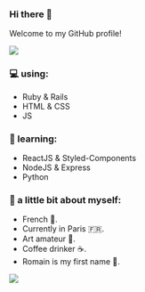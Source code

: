 ### Hi there 👋

<!--
**Ngopimas/Ngopimas** is a ✨ _special_ ✨ repository because its `README.md` (this file) appears on your GitHub profile.
Here are some ideas to get you started:

- 🔭 I’m currently working on ...
- 🌱 I’m currently learning ...
- 👯 I’m looking to collaborate on ...
- 🤔 I’m looking for help with ...
- 💬 Ask me about ...
- 📫 How to reach me: ...
- 😄 Pronouns: ...
- ⚡ Fun fact: ...
-->

Welcome to my GitHub profile!

<img src="https://yata-apix-a9caea66-ad78-425f-aa08-e292558ebb65.lss.locawebcorp.com.br/b7c7dbff38ae4f419c94ce8d2254b9d9.png"> 

### 💻 using:
- Ruby & Rails
- HTML & CSS
- JS

### 🚀 learning:
- ReactJS & Styled-Components
- NodeJS & Express
- Python

### 👨 a little bit about myself:
- French 🥖.
- Currently in Paris 🇫🇷.
- Art amateur 🎨.
- Coffee drinker ☕.
- Romain is my first name 🍭.

<img src="https://yata-apix-a9caea66-ad78-425f-aa08-e292558ebb65.lss.locawebcorp.com.br/b7c7dbff38ae4f419c94ce8d2254b9d9.png"> 
